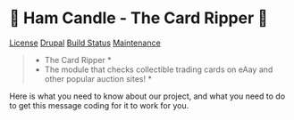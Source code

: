 # 💩 Ham Candle - The Card Ripper 💩

[ License](https://img.shields.io/badge/license-MIT-blue.svg)
[Drupal](https://img.shields.io/badge/Drupal-10.x-blue.svg)
[Build Status](https://img.shields.io/badge/build-passing-brightgreen.svg)
[Maintenance](https://img.shields.io/badge/maintenance-active-brightgreen.svg)

>  * The Card Ripper * 
>  * The module that checks collectible trading cards on eAay and other popular auction sites! * 

Here is what you need to know about our project, and what you need to do to get this message coding for it to work for you.